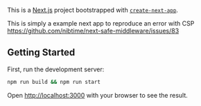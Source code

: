 This is a [Next.js](https://nextjs.org/) project bootstrapped with [`create-next-app`](https://github.com/vercel/next.js/tree/canary/packages/create-next-app).

This is simply a example next app to reproduce an error with CSP https://github.com/nibtime/next-safe-middleware/issues/83

## Getting Started

First, run the development server:

```bash
npm run build && npm run start
```

Open [http://localhost:3000](http://localhost:3000) with your browser to see the result.

